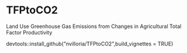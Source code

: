 # TFPtoCO2
 Land Use Greenhouse Gas Emissions from Changes in Agricultural Total Factor Productivity

devtools::install_github("nvilloria/TFPtoCO2",build_vignettes = TRUE)
